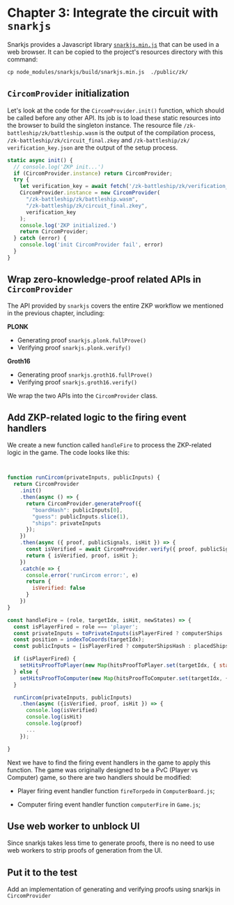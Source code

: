# Chapter 3: Integrate the circuit with `snarkjs`

Snarkjs provides a Javascript library [`snarkjs.min.js`](https://github.com/sCrypt-Inc/snarkjs#in-the-browser) that can be used in a web browser. It can be copied to the project's resources directory with this command:

```
cp node_modules/snarkjs/build/snarkjs.min.js  ./public/zk/
```

## `CircomProvider` initialization


Let's look at the code for the `CircomProvider.init()` function, which should be called before any other API. Its job is to load these static resources into the browser to build the singleton instance.
The resource file `/zk-battleship/zk/battleship.wasm` is the output of the compilation process, `/zk-battleship/zk/circuit_final.zkey` and `/zk-battleship/zk/ verification_key.json` are the output of the setup process.

```js
static async init() {
  // console.log('ZKP init...')
  if (CircomProvider.instance) return CircomProvider;
  try {
    let verification_key = await fetch('/zk-battleship/zk/verification_key.json').then(resp => resp.json());
    CircomProvider.instance = new CircomProvider(
      "/zk-battleship/zk/battleship.wasm",
      "/zk-battleship/zk/circuit_final.zkey",
      verification_key
    );
    console.log('ZKP initialized.')
    return CircomProvider;
  } catch (error) {
    console.log('init CircomProvider fail', error)
  }
}
```

## Wrap zero-knowledge-proof related APIs in `CircomProvider`

The API provided by `snarkjs` covers the entire ZKP workflow we mentioned in the previous chapter, including:


**PLONK**

- Generating proof `snarkjs.plonk.fullProve()`
- Verifying proof `snarkjs.plonk.verify()`

**Groth16**

- Generating proof `snarkjs.groth16.fullProve()`
- Verifying proof `snarkjs.groth16.verify()`

We wrap the two APIs into the `CircomProvider` class.


## Add ZKP-related logic to the firing event handlers


We create a new function called `handleFire` to process the ZKP-related logic in the game. The code looks like this:

```js


function runCircom(privateInputs, publicInputs) {
  return CircomProvider
    .init()
    .then(async () => {
      return CircomProvider.generateProof({
        "boardHash": publicInputs[0],
        "guess": publicInputs.slice(1),
        "ships": privateInputs
      });
    })
    .then(async ({ proof, publicSignals, isHit }) => {
      const isVerified = await CircomProvider.verify({ proof, publicSignals });
      return { isVerified, proof, isHit };
    })
    .catch(e => {
      console.error('runCircom error:', e)
      return {
        isVerified: false
      }
    })
}

const handleFire = (role, targetIdx, isHit, newStates) => {
  const isPlayerFired = role === 'player';
  const privateInputs = toPrivateInputs(isPlayerFired ? computerShips : placedShips);
  const position = indexToCoords(targetIdx);
  const publicInputs = [isPlayerFired ? computerShipsHash : placedShipsHash, position.x, position.y];

  if (isPlayerFired) {
    setHitsProofToPlayer(new Map(hitsProofToPlayer.set(targetIdx, { status: 'pending' })));
  } else {
    setHitsProofToComputer(new Map(hitsProofToComputer.set(targetIdx, { status: 'pending' })));
  }

  runCircom(privateInputs, publicInputs)
    .then(async ({isVerified, proof, isHit }) => {
      console.log(isVerified)
      console.log(isHit)
      console.log(proof)
      ...
    });

}
```


Next we have to find the firing event handlers in the game to apply this function. The game was originally designed to be a PvC (Player vs Computer) game, so there are two handlers should be modified:

* Player firing event handler function `fireTorpedo` in `ComputerBoard.js`;

* Computer firing event handler function `computerFire` in `Game.js`;

## Use web worker to unblock UI

Since snarkjs takes less time to generate proofs, there is no need to use web workers to strip proofs of generation from the UI.

## Put it to the test

Add an implementation of generating and verifying proofs using snarkjs in `CircomProvider`